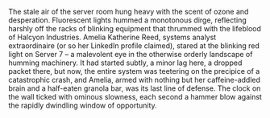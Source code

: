 The stale air of the server room hung heavy with the scent of ozone and desperation.  Fluorescent lights hummed a monotonous dirge, reflecting harshly off the racks of blinking equipment that thrummed with the lifeblood of Halcyon Industries.  Amelia Katherine Reed, systems analyst extraordinaire (or so her LinkedIn profile claimed), stared at the blinking red light on Server 7 – a malevolent eye in the otherwise orderly landscape of humming machinery.  It had started subtly, a minor lag here, a dropped packet there, but now, the entire system was teetering on the precipice of a catastrophic crash, and Amelia, armed with nothing but her caffeine-addled brain and a half-eaten granola bar, was its last line of defense.  The clock on the wall ticked with ominous slowness, each second a hammer blow against the rapidly dwindling window of opportunity.
